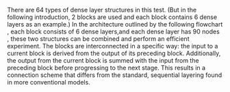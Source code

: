 
There are 64 types of dense layer structures in this test. (But in the following introduction, 
2 blocks are used and each block contains 6 dense layers as an example.)
In the architecture outlined by the following flowchart , each block consists of 6 dense layers,and each dense layer has 90 nodes ,
these two structures can be combined and perform an efficient experiment.
The blocks are interconnected in a specific way: the input to a current block is derived from the output of its preceding block. 
Additionally, the output from the current block is summed with the input from the preceding block before progressing to the next stage. 
This results in a connection scheme that differs from the standard, sequential layering found in more conventional models.
